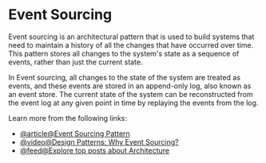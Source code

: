 # Event Sourcing

Event sourcing is an architectural pattern that is used to build systems that need to maintain a history of all the changes that have occurred over time. This pattern stores all changes to the system's state as a sequence of events, rather than just the current state.

In Event sourcing, all changes to the state of the system are treated as events, and these events are stored in an append-only log, also known as an event store. The current state of the system can be reconstructed from the event log at any given point in time by replaying the events from the log.

Learn more from the following links:

- [@article@Event Sourcing Pattern](https://learn.microsoft.com/en-us/azure/architecture/patterns/event-sourcing)
- [@video@Design Patterns: Why Event Sourcing?](https://www.youtube.com/watch?v=rUDN40rdly8)
- [@feed@Explore top posts about Architecture](https://app.daily.dev/tags/architecture?ref=roadmapsh)
